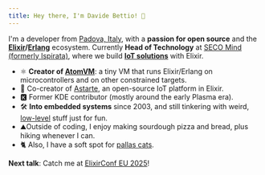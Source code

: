 ```yaml
---
title: Hey there, I'm Davide Bettio! 👋
---
```


I'm a developer from [Padova, Italy](https://www.openstreetmap.org/#map=12/45.3986/11.8309),
with a **passion for open source** and the
**[Elixir](https://elixir-lang.org/)/[Erlang](https://www.erlang.org/)** ecosystem.
Currently **Head of Technology** at [SECO Mind (formerly Ispirata)](https://github.com/secomind),
where we build **[IoT solutions](https://github.com/astarte-platform/astarte)** with Elixir.

- ⚛ **Creator of [AtomVM](https://github.com/atomvm/AtomVM)**: a tiny VM that
runs Elixir/Erlang on microcontrollers and on other constrained targets.
- 🦁 Co-creator of [Astarte](https://github.com/astarte-platform/astarte), an open-source IoT platform
in Elixir.
- 🅺 Former KDE contributor (mostly around the early Plasma era).
- 🛠 **Into embedded systems** since 2003, and still tinkering with weird,
[low-level](https://github.com/bettio/FluxOS/) stuff just for fun.
- ⛰️Outside of coding, I enjoy making sourdough pizza and bread, plus hiking whenever I can.
- 🐈 Also, I have a soft spot for [pallas cats](manuls.md).

**Next talk**: Catch me at [ElixirConf EU 2025](https://www.elixirconf.eu/keynotes/the-atomvm-and-new-horizons-for-elixir/)!
